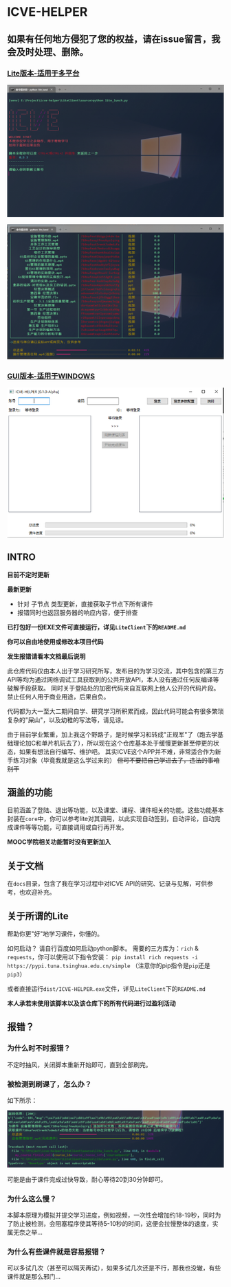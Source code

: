 # ICVE-HELPER
## 如果有任何地方侵犯了您的权益，请在issue留言，我会及时处理、删除。

### [Lite版本-适用于多平台](https://gitee.com/saucer216/icve-helper/tree/main/LiteClient)

![WELCOME](./img/welcome.png)

![正在工作...](./img/working.png)

### [GUI版本-适用于WINDOWS]((https://gitee.com/saucer216/icve-helper/tree/main/Client))

![Client](./img/client_index.png)

## INTRO
**目前不定时更新**

**最新更新**
- 针对 子节点 类型更新，直接获取子节点下所有课件
- 报错同时也返回服务器的响应内容，便于排查

**已打包好一份EXE文件可直接运行，详见`LiteClient`下的`README.md`**

**你可以自由地使用或修改本项目代码**

**发生报错请看本文档最后说明**

此仓库代码仅由本人出于学习研究所写，发布目的为学习交流，其中包含的第三方API等均为通过网络调试工具获取到的公共开放API，本人没有通过任何反编译等破解手段获取。
同时关于登陆处的加密代码来自互联网上他人公开的代码片段。
禁止任何人用于商业用途，后果自负。

代码都为大一至大二期间自学、研究学习所积累而成，因此代码可能会有很多繁琐复杂的"屎山"，以及幼稚的写法等，请见谅。

由于目前学业繁重，加上我这个野路子，是时候学习和转成"正规军"了（跑去学基础理论加C和单片机玩去了），所以现在这个仓库基本处于缓慢更新甚至停更的状态，如果有想法自行编写、维护吧。
其实ICVE这个APP并不难，非常适合作为新手练习对象（毕竟我就是这么学过来的） ~~但可不要把自己学进去了，违法的事咱别干~~

## 涵盖的功能
目前涵盖了登陆、退出等功能，以及课堂、课程、课件相关的功能。这些功能基本封装在`core`中，你可以参考lite对其调用，以此实现自动签到，自动评论，自动完成课件等等功能，可直接调用或自行再开发。


**MOOC学院相关功能暂时没有更新加入**

## 关于文档
在`docs`目录，包含了我在学习过程中对ICVE API的研究、记录与见解，可供参考，也欢迎补充。

## 关于所谓的Lite
帮助你更"好"地学习课件，你懂的。

如何启动？
请自行百度如何启动python脚本。
需要的三方库为：`rich` & `requests`，你可以使用以下指令安装：
`pip install rich requests -i https://pypi.tuna.tsinghua.edu.cn/simple`
（注意你的pip指令是`pip`还是`pip3`）

或者直接运行`dist/ICVE-HELPER.exe`文件，详见`LiteClient`下的`README.md`

**本人承若未使用该脚本以及该仓库下的所有代码进行过盈利活动**

## 报错？
### 为什么时不时报错？
不定时抽风，关闭脚本重新开始即可，直到全部刷完。

### 被检测到刷课了，怎么办？
如下所示：

![9命](./img/error_01.png)

可能是由于课件完成过快导致，耐心等待20到30分钟即可。

### 为什么这么慢？
本脚本原理为模拟并提交学习进度，例如视频，一次性会增加约18-19秒，同时为了防止被检测，会阻塞程序使其等待5-10秒的时间，这便会拉慢整体的速度，实属无奈之举...

### 为什么有些课件就是容易报错？
可以多试几次（甚至可以隔天再试），如果多试几次还是不行，那我也没辙，有些课件就是那么邪门...